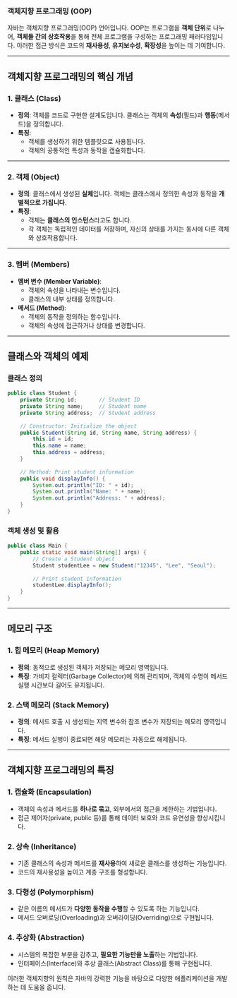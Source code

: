 ### 객체지향 프로그래밍 (OOP)

자바는 객체지향 프로그래밍(OOP) 언어입니다. OOP는 프로그램을 **객체 단위**로 나누어, **객체들 간의 상호작용**을 통해 전체 프로그램을 구성하는 프로그래밍 패러다임입니다. 이러한 접근 방식은 코드의 **재사용성**, **유지보수성**, **확장성**을 높이는 데 기여합니다.

---

## 객체지향 프로그래밍의 핵심 개념

### 1. 클래스 (Class)
- **정의**: 객체를 코드로 구현한 설계도입니다. 클래스는 객체의 **속성**(필드)과 **행동**(메서드)을 정의합니다.
- **특징**:
    - 객체를 생성하기 위한 템플릿으로 사용됩니다.
    - 객체의 공통적인 특성과 동작을 캡슐화합니다.

---

### 2. 객체 (Object)
- **정의**: 클래스에서 생성된 **실체**입니다. 객체는 클래스에서 정의한 속성과 동작을 **개별적으로 가집니다**.
- **특징**:
    - 객체는 **클래스의 인스턴스**라고도 합니다.
    - 각 객체는 독립적인 데이터를 저장하며, 자신의 상태를 가지는 동시에 다른 객체와 상호작용합니다.

---

### 3. 멤버 (Members)
- **멤버 변수 (Member Variable)**:
    - 객체의 속성을 나타내는 변수입니다.
    - 클래스의 내부 상태를 정의합니다.
- **메서드 (Method)**:
    - 객체의 동작을 정의하는 함수입니다.
    - 객체의 속성에 접근하거나 상태를 변경합니다.

---

## 클래스와 객체의 예제

### 클래스 정의
```java
public class Student {
    private String id;       // Student ID
    private String name;     // Student name
    private String address;  // Student address
    
    // Constructor: Initialize the object
    public Student(String id, String name, String address) {
        this.id = id;
        this.name = name;
        this.address = address;
    }
    
    // Method: Print student information
    public void displayInfo() {
        System.out.println("ID: " + id);
        System.out.println("Name: " + name);
        System.out.println("Address: " + address);
    }
}
```

### 객체 생성 및 활용
```java
public class Main {
    public static void main(String[] args) {
        // Create a Student object
        Student studentLee = new Student("12345", "Lee", "Seoul");
        
        // Print student information
        studentLee.displayInfo();
    }
}
```

---

##

## 메모리 구조

### 1. 힙 메모리 (Heap Memory)
- **정의**: 동적으로 생성된 객체가 저장되는 메모리 영역입니다.
- **특징**: 가비지 컬렉터(Garbage Collector)에 의해 관리되며, 객체의 수명이 메서드 실행 시간보다 길어도 유지됩니다.

### 2. 스택 메모리 (Stack Memory)
- **정의**: 메서드 호출 시 생성되는 지역 변수와 참조 변수가 저장되는 메모리 영역입니다.
- **특징**: 메서드 실행이 종료되면 해당 메모리는 자동으로 해제됩니다.

---

## 객체지향 프로그래밍의 특징

### 1. 캡슐화 (Encapsulation)
- 객체의 속성과 메서드를 **하나로 묶고**, 외부에서의 접근을 제한하는 기법입니다.
- 접근 제어자(private, public 등)를 통해 데이터 보호와 코드 유연성을 향상시킵니다.

### 2. 상속 (Inheritance)
- 기존 클래스의 속성과 메서드를 **재사용**하여 새로운 클래스를 생성하는 기능입니다.
- 코드의 재사용성을 높이고 계층 구조를 형성합니다.

### 3. 다형성 (Polymorphism)
- 같은 이름의 메서드가 **다양한 동작을 수행**할 수 있도록 하는 기능입니다.
- 메서드 오버로딩(Overloading)과 오버라이딩(Overriding)으로 구현됩니다.

### 4. 추상화 (Abstraction)
- 시스템의 복잡한 부분을 감추고, **필요한 기능만을 노출**하는 기법입니다.
- 인터페이스(Interface)와 추상 클래스(Abstract Class)를 통해 구현됩니다.

이러한 객체지향의 원칙은 자바의 강력한 기능을 바탕으로 다양한 애플리케이션을 개발하는 데 도움을 줍니다.